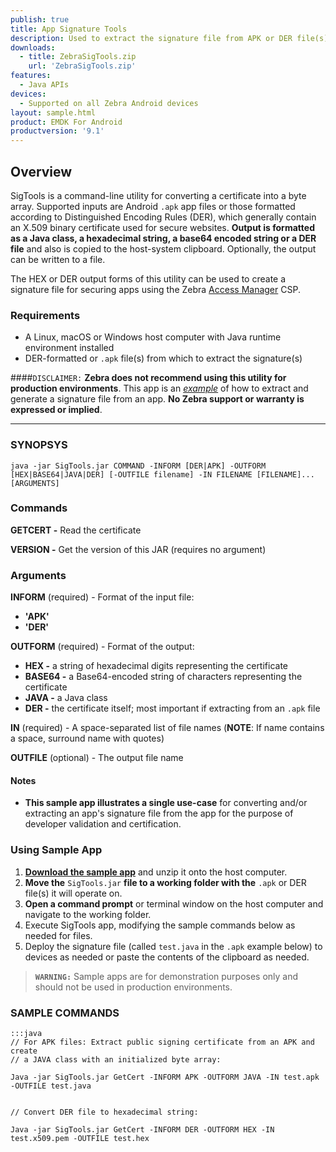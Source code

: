 ```yaml
---
publish: true
title: App Signature Tools
description: Used to extract the signature file from APK or DER file(s)
downloads:
  - title: ZebraSigTools.zip
    url: 'ZebraSigTools.zip'
features:
  - Java APIs
devices:
  - Supported on all Zebra Android devices
layout: sample.html
product: EMDK For Android
productversion: '9.1'
---
```


## Overview
SigTools is a command-line utility for converting a certificate into a byte array. Supported inputs are Android `.apk` app files or those formatted according to Distinguished Encoding Rules (DER), which generally contain an X.509 binary certificate used for secure websites. **Output is formatted as a Java class, a hexadecimal string, a base64 encoded string or a DER file** and also is copied to the host-system clipboard. Optionally, the output can be written to a file. 

The HEX or DER output forms of this utility can be used to create a signature file for securing apps using the Zebra [Access Manager](/mx/accessmgr) CSP. 

### Requirements
* A Linux, macOS or Windows host computer with Java runtime environment installed  
* DER-formatted or `.apk` file(s) from which to extract the signature(s)

####`DISCLAIMER:`
**Zebra does not recommend using this utility for production environments**. This app is an *<u>example</u>* of how to extract and generate a signature file from an app. **No Zebra support or warranty is expressed or implied**.  

-----

### SYNOPSYS
    java -jar SigTools.jar COMMAND -INFORM [DER|APK] -OUTFORM [HEX|BASE64|JAVA|DER] [-OUTFILE filename] -IN FILENAME [FILENAME]...[ARGUMENTS]

### Commands

**GETCERT -** Read the certificate

**VERSION -** Get the version of this JAR (requires no argument)

### Arguments

**INFORM** (required) - Format of the input file: 
* **'APK'**
* **'DER'**

**OUTFORM** (required) - Format of the output: 
 * **HEX -** a string of hexadecimal digits representing the certificate
 * **BASE64 -** a Base64-encoded string of characters representing the certificate
 * **JAVA -** a Java class
 * **DER -** the certificate itself; most important if extracting from an `.apk` file

**IN** (required) - A space-separated list of file names (**NOTE**: If name contains a space, surround name with quotes) 

**OUTFILE** (optional) - The output file name 

#### Notes

* **This sample app illustrates a single use-case** for converting and/or extracting an app's signature file from the app for the purpose of developer validation and certification. 

### Using Sample App

1. **[Download the sample app](ZebraSigTools.zip)** and unzip it onto the host computer. 
2. **Move the** `SigTools.jar` **file to a working folder with the** `.apk` or DER file(s) it will operate on. 
3. **Open a command prompt** or terminal window on the host computer and navigate to the working folder. 
4. Execute SigTools app, modifying the sample commands below as needed for files.
5. Deploy the signature file (called `test.java` in the `.apk` example below) to devices as needed or paste the contents of the clipboard as needed. 

> **`WARNING:`** Sample apps are for demonstration purposes only and should not be used in production environments.

### SAMPLE COMMANDS
    :::java
    // For APK files: Extract public signing certificate from an APK and create 
    // a JAVA class with an initialized byte array:

    Java -jar SigTools.jar GetCert -INFORM APK -OUTFORM JAVA -IN test.apk -OUTFILE test.java
     

    // Convert DER file to hexadecimal string:

    Java -jar SigTools.jar GetCert -INFORM DER -OUTFORM HEX -IN test.x509.pem -OUTFILE test.hex

